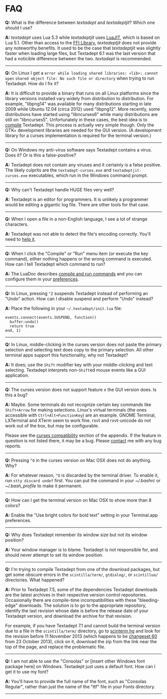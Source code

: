 # FAQ

**Q:**
What is the difference between *textadept* and *textadeptjit*? Which one should
I use?

**A:**
*textadept* uses Lua 5.3 while *textadeptjit* uses [LuaJIT][], which is based on
Lua 5.1. Other than access to the [FFI Library][], *textadeptjit* does not
provide any noteworthy benefits. It used to be the case that *textadeptjit* was
slightly faster when loading large files, but Textadept 6.1 was the last version
that had a noticible difference between the two. *textadept* is recommended.

[LuaJIT]: http://luajit.org
[FFI library]: http://luajit.org/ext_ffi.html

- - -

**Q:**
On Linux I get a `error while loading shared libraries: <lib>: cannot open`
`shared object file: No such file or directory` when trying to run Textadept.
How do I fix it?

**A:**
It is difficult to provide a binary that runs on all Linux platforms since the
library versions installed vary widely from distribution to distribution. For
example, "libpng14" was available for many distributions starting in late 2009
while Ubuntu 12.04 (circa 2012) used "libpng12". More recently, some
distributions have started using "libncurses6" while many distributions are
still on "libncurses5". Unfortunately in these cases, the best idea is to
[compile][] Textadept. This process is actually very simple though. Only the
GTK+ development libraries are needed for the GUI version. (A development
library for a curses implementation is required for the terminal version.)

[compile]: manual.html#Compiling

- - -

**Q:**
On Windows my anti-virus software says Textadept contains a virus. Does it? Or
is this a false-positive?

**A:**
Textadept does not contain any viruses and it certainly is a false positive.
The likely culprits are the `textadept-curses.exe` and `textadeptjit-curses.exe`
executables, which run in the Windows command prompt.

- - -

**Q:**
Why can't Textadept handle HUGE files very well?

**A:**
Textadept is an editor for programmers. It is unlikely a programmer would be
editing a gigantic log file. There are other tools for that case.

- - -

**Q:**
When I open a file in a non-English language, I see a lot of strange characters.

**A:**
Textadept was not able to detect the file's encoding correctly. You'll need to
[help it][].

[help it]: manual.html#Buffer.Encodings

- - -

**Q:**
When I click the "Compile" or "Run" menu item (or execute the key command),
either nothing happens or the wrong command is executed. How can I tell
Textadept which command to run?

**A:**
The LuaDoc describes [compile and run commands][] and you can configure them in
your [preferences][].

[compile and run commands]: api.html#_M.Compile.and.Run
[preferences]: manual.html#Preferences

- - -

**Q:**
In Linux, pressing `^Z` suspends Textadept instead of performing an "Undo"
action. How can I disable suspend and perform "Undo" instead?

**A:**
Place the following in your `~/.textadept/init.lua` file:

    events.connect(events.SUSPEND, function()
      buffer:undo()
      return true
    end, 1)

- - -

**Q:**
In Linux, middle-clicking in the curses version does not paste the primary
selection and selecting text does copy to the primary selection. All other
terminal apps support this functionality, why not Textadept?

**A:**
It does; use the `Shift` modifier key with your middle-clicking and text
selecting. Textadept interprets non-`Shift`ed mouse events like a GUI
application.

- - -

**Q:**
The curses version does not support feature _x_ the GUI version does. Is this a
bug?

**A:**
Maybe. Some terminals do not recognize certain key commands like `Shift+Arrow`
for making selections. Linux's virtual terminals (the ones accessible with
`Ctrl+Alt+FunctionKey`) are an example. GNOME Terminal, LXTerminal and XTerm
seem to work fine. rxvt and rxvt-unicode do not work out of the box, but may be
configurable.

Please see the [curses compatibility][] section of the appendix. If the feature
in question is not listed there, it may be a bug. Please [contact][] me with any
bug reports.

[curses compatibility]: manual.html#Curses.Compatibility
[contact]: README.html#Contact

- - -

**Q:**
Pressing `^O` in the curses version on Mac OSX does not do anything. Why?

**A:**
For whatever reason, `^O` is discarded by the terminal driver. To enable it, run
`stty discard undef` first. You can put the command in your *~/.bashrc* or
*~/.bash_profile* to make it permanent.

- - -

**Q:**
How can I get the terminal version on Mac OSX to show more than 8 colors?

**A:**
Enable the "Use bright colors for bold text" setting in your Terminal.app
preferences.

- - -

**Q:**
Why does Textadept remember its window size but not its window position?

**A:**
Your window manager is to blame. Textadept is not responsible for, and should
never attempt to set its window position.

- - -

**Q:**
I'm trying to compile Textadept from one of the download packages, but get some
obscure errors in the `scintilla/term/`, `gtdialog/`, or `scintillua/`
directories. What happened?

**A:**
Prior to Textadept 7.5, some of the dependencies Textadept downloads are the
latest archives in their respective version control repositories. Occasionally
there are compile-time incompatibilities with these "bleeding-edge" downloads.
The solution is to go to the appropriate repository, identify the last revision
whose date is before the release date of your Textadept version, and download
the archive for that revision.

For example, if you have Textadept 7.1 and cannot build the terminal version due
to a file in the `scintilla/term/` directory, go to [scinterm hg][] and look for
the revision before 11 November 2013 (which happens to be [changeset 60][] from
23 October 2013), click on it, download the zip from the link near the top of
the page, and replace the problematic file.

[scinterm hg]: http://foicica.com/hg/scinterm
[changeset 60]: http://foicica.com/hg/scinterm/rev/ea13ae30cfab

- - -

**Q:**
I am not able to use the "Consolas" or [insert other Windows font package here]
on Windows. Textadept just uses a default font. How can I get it to use my font?

**A:**
You'll have to provide the full name of the font, such as "Consolas Regular",
rather than just the name of the "ttf" file in your Fonts directory.

- - -

